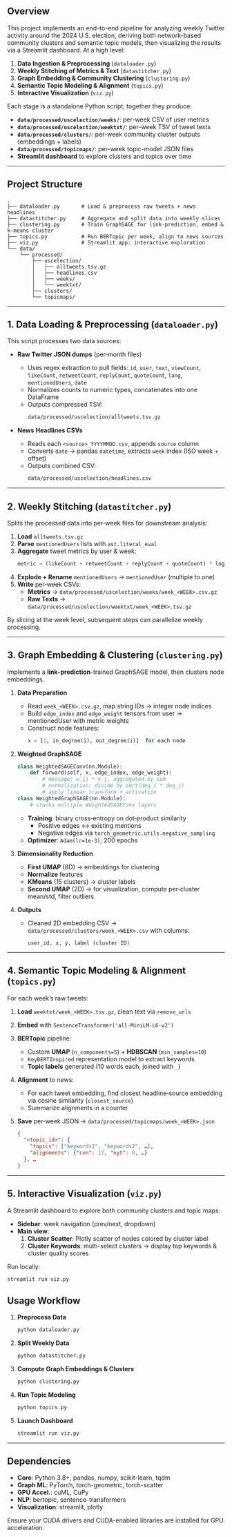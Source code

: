 ## Overview

This project implements an end-to-end pipeline for analyzing weekly Twitter activity around the 2024 U.S. election, deriving both network-based community clusters and semantic topic models, then visualizing the results via a Streamlit dashboard. At a high level:

1. **Data Ingestion & Preprocessing** (`dataloader.py`)  
2. **Weekly Stitching of Metrics & Text** (`datastitcher.py`)  
3. **Graph Embedding & Community Clustering** (`clustering.py`)  
4. **Semantic Topic Modeling & Alignment** (`topics.py`)  
5. **Interactive Visualization** (`viz.py`)

Each stage is a standalone Python script; together they produce:

- **`data/processed/uscelection/weeks/`**: per-week CSV of user metrics  
- **`data/processed/uscelection/weektxt/`**: per-week TSV of tweet texts  
- **`data/processed/clusters/`**: per-week community cluster outputs (embeddings + labels)  
- **`data/processed/topicmaps/`**: per-week topic-model JSON files  
- **Streamlit dashboard** to explore clusters and topics over time  

---

## Project Structure

```
.
├── dataloader.py       # Load & preprocess raw tweets + news headlines
├── datastitcher.py     # Aggregate and split data into weekly slices
├── clustering.py       # Train GraphSAGE for link-prediction, embed & k-means cluster
├── topics.py           # Run BERTopic per week, align to news sources
├── viz.py              # Streamlit app: interactive exploration
└── data/
    └── processed/
        ├── uscelection/
        │   ├── alltweets.tsv.gz
        │   ├── headlines.csv
        │   ├── weeks/
        │   └── weektxt/
        ├── clusters/
        └── topicmaps/
```

---

## 1. Data Loading & Preprocessing (`dataloader.py`)

This script processes two data sources:

- **Raw Twitter JSON dumps** (per‐month files)  
  - Uses regex extraction to pull fields: `id`, `user`, `text`, `viewCount`, `likeCount`, `retweetCount`, `replyCount`, `quoteCount`, `lang`, `mentionedUsers`, `date`  
  - Normalizes counts to numeric types, concatenates into one DataFrame  
  - Outputs compressed TSV:  
    ```bash
    data/processed/uscelection/alltweets.tsv.gz
    ```

- **News Headlines CSVs**  
  - Reads each `<source>_YYYYMMDD.csv`, appends `source` column  
  - Converts `date` → pandas `datetime`, extracts `week` index (ISO week + offset)  
  - Outputs combined CSV:  
    ```bash
    data/processed/uscelection/headlines.csv
    ```
---

## 2. Weekly Stitching (`datastitcher.py`)

Splits the processed data into per‐week files for downstream analysis:

1. **Load** `alltweets.tsv.gz`  
2. **Parse** `mentionedUsers` lists with `ast.literal_eval`  
3. **Aggregate** tweet metrics by user & week:  
   ```python
   metric = (likeCount + retweetCount + replyCount + quoteCount) * log(viewCount + ε) + 1
   ```
4. **Explode + Rename** `mentionedUsers` → `mentionedUser` (multiple to one)  
5. **Write** per‐week CSVs:
   - **Metrics** → `data/processed/uscelection/weeks/week_<WEEK>.csv.gz`  
   - **Raw Texts** → `data/processed/uscelection/weektxt/week_<WEEK>.tsv.gz`  

By slicing at the week level, subsequent steps can parallelize weekly processing.

---

## 3. Graph Embedding & Clustering (`clustering.py`)

Implements a **link‐prediction**-trained GraphSAGE model, then clusters node embeddings.

1. **Data Preparation**  
   - Read `week_<WEEK>.csv.gz`, map string IDs → integer node indices  
   - Build `edge_index` and `edge_weight` tensors from user → mentionedUser with metric weights  
   - Construct node features:  
     ```python
     x = [1, in_degree(i), out_degree(i)]  for each node
     ```

2. **Weighted GraphSAGE**  
   ```python
   class WeightedSAGEConv(nn.Module):
       def forward(self, x, edge_index, edge_weight):
           # message: w_ij * x_j, aggregated by sum
           # normalization: divide by sqrt(deg_i * deg_j)
           # apply linear transform + activation
   class WeightedGraphSAGE(nn.Module):
       # stacks multiple WeightedSAGEConv layers
   ```
   - **Training**: binary cross‐entropy on dot‐product similarity
     - Positive edges ↔ existing mentions  
     - Negative edges via `torch_geometric.utils.negative_sampling`  
   - **Optimizer**: `Adam(lr=1e-3)`, 200 epochs

3. **Dimensionality Reduction**  
   - **First UMAP** (8D) → embeddings for clustering  
   - **Normalize** features  
   - **KMeans** (15 clusters) → cluster labels  
   - **Second UMAP** (2D) → for visualization, compute per‐cluster mean/std, filter outliers

4. **Outputs**  
   - Cleaned 2D embedding CSV → `data/processed/clusters/week_<WEEK>.csv` with columns:
     ```
     user_id, x, y, label (cluster ID)
     ```

---

## 4. Semantic Topic Modeling & Alignment (`topics.py`)

For each week’s raw tweets:

1. **Load** `weektxt/week_<WEEK>.tsv.gz`, clean text via `remove_urls`  
2. **Embed** with `SentenceTransformer('all-MiniLM-L6-v2')`  
3. **BERTopic** pipeline:
   - Custom **UMAP** (`n_components=5`) + **HDBSCAN** (`min_samples=10`)  
   - `KeyBERTInspired` representation model to extract keywords  
   - **Topic labels** generated (10 words each, joined with `_`)  
4. **Alignment** to news:
   - For each tweet embedding, find closest headline‐source embedding via cosine similarity (`closest_source`)  
   - Summarize alignments in a counter  

5. **Save** per‐week JSON → `data/processed/topicmaps/week_<WEEK>.json`  
   ```json
   {
     "<topic_id>": {
       "topics": ["keywords1", "keywords2", …],
       "alignments": {"cnn": 12, "nyt": 8, …}
     }, …
   }
   ```

---

## 5. Interactive Visualization (`viz.py`)

A Streamlit dashboard to explore both community clusters and topic maps:

- **Sidebar**: week navigation (prev/next, dropdown)  
- **Main view**:
  1. **Cluster Scatter**: Plotly scatter of nodes colored by cluster label  
  2. **Cluster Keywords**: multi-select clusters → display top keywords & cluster quality scores  

Run locally:
```bash
streamlit run viz.py
```

## Usage Workflow

1. **Preprocess Data**  
   ```bash
   python dataloader.py
   ```
2. **Split Weekly Data**  
   ```bash
   python datastitcher.py
   ```
3. **Compute Graph Embeddings & Clusters**  
   ```bash
   python clustering.py
   ```
4. **Run Topic Modeling**  
   ```bash
   python topics.py
   ```
5. **Launch Dashboard**  
   ```bash
   streamlit run viz.py
   ```

---

## Dependencies

- **Core**: Python 3.8+, pandas, numpy, scikit-learn, tqdm  
- **Graph ML**: PyTorch, torch-geometric, torch-scatter  
- **GPU Accel.**: cuML, CuPy  
- **NLP**: bertopic, sentence-transformers  
- **Visualization**: streamlit, plotly  

Ensure your CUDA drivers and CUDA-enabled libraries are installed for GPU acceleration.